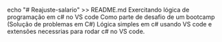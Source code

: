 echo "# Reajuste-salario" >> README.md
Exercitando lógica de programação em c# no VS code
Como parte de desafio de um bootcamp (Solução de problemas em C#)
Lógica simples em c# usando VS code e extensões necessrias para rodar c# no 
VS code.